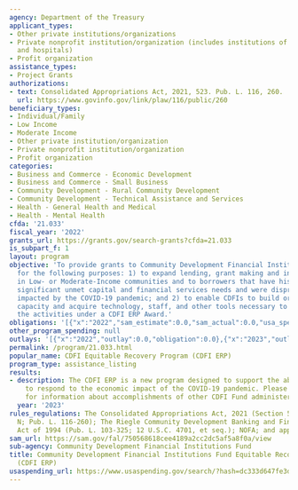```yaml
---
agency: Department of the Treasury
applicant_types:
- Other private institutions/organizations
- Private nonprofit institution/organization (includes institutions of higher education
  and hospitals)
- Profit organization
assistance_types:
- Project Grants
authorizations:
- text: Consolidated Appropriations Act, 2021, 523. Pub. L. 116, 260.
  url: https://www.govinfo.gov/link/plaw/116/public/260
beneficiary_types:
- Individual/Family
- Low Income
- Moderate Income
- Other private institution/organization
- Private nonprofit institution/organization
- Profit organization
categories:
- Business and Commerce - Economic Development
- Business and Commerce - Small Business
- Community Development - Rural Community Development
- Community Development - Technical Assistance and Services
- Health - General Health and Medical
- Health - Mental Health
cfda: '21.033'
fiscal_year: '2022'
grants_url: https://grants.gov/search-grants?cfda=21.033
is_subpart_f: 1
layout: program
objective: 'To provide grants to Community Development Financial Institutions (CDFIs)
  for the following purposes: 1) to expand lending, grant making and investment activities
  in Low- or Moderate-Income communities and to borrowers that have historically experienced
  significant unmet capital and financial services needs and were disproportionately
  impacted by the COVID-19 pandemic; and 2) to enable CDFIs to build organizational
  capacity and acquire technology, staff, and other tools necessary to accomplish
  the activities under a CDFI ERP Award.'
obligations: '[{"x":"2022","sam_estimate":0.0,"sam_actual":0.0,"usa_spending_actual":0.0},{"x":"2023","sam_estimate":1738718246.0,"sam_actual":0.0,"usa_spending_actual":1727563471.0},{"x":"2024","sam_estimate":0.0,"sam_actual":0.0,"usa_spending_actual":0.0}]'
other_program_spending: null
outlays: '[{"x":"2022","outlay":0.0,"obligation":0.0},{"x":"2023","outlay":1534071564.0,"obligation":1727563471.0},{"x":"2024","outlay":0.0,"obligation":0.0}]'
permalink: /program/21.033.html
popular_name: CDFI Equitable Recovery Program (CDFI ERP)
program_type: assistance_listing
results:
- description: The CDFI ERP is a new program designed to support the ability of CDFIs
    to respond to the economic impact of the COVID-19 pandemic. Please visit www.cdfifund.gov
    for information about accomplishments of other CDFI Fund administered Programs.
  year: '2023'
rules_regulations: The Consolidated Appropriations Act, 2021 (Section 523 of Division
  N; Pub. L. 116-260); The Riegle Community Development Banking and Financial Institution
  Act of 1994 (Pub. L. 103-325; 12 U.S.C. 4701, et seq.); NOFA; and application materials.
sam_url: https://sam.gov/fal/750568618cee4189a2cc2dc5af5a8f0a/view
sub-agency: Community Development Financial Institutions Fund
title: Community Development Financial Institutions Fund Equitable Recovery Program
  (CDFI ERP)
usaspending_url: https://www.usaspending.gov/search/?hash=dc333d647fe3d8cae792d3b1067e2a13
---
```

